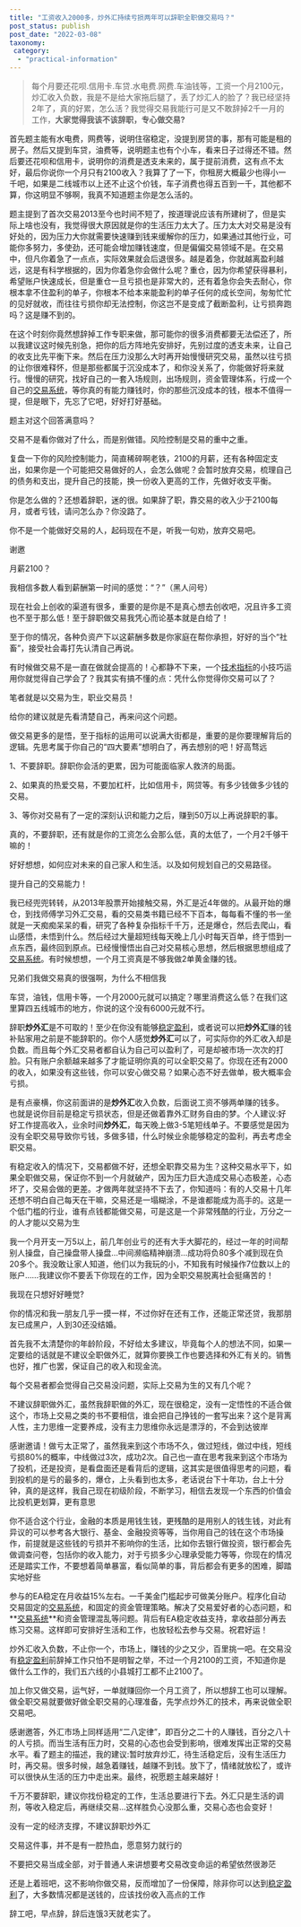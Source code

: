 ```yaml
---
title: "工资收入2000多，炒外汇持续亏损两年可以辞职全职做交易吗？"
post_status: publish
post_date: "2022-03-08"
taxonomy:
 category: 
  - "practical-information"
---
```


> 每个月要还花呗.信用卡.车贷.水电费.网费.车油钱等，工资一个月2100元，炒汇收入负数，我是不是给大家拖后腿了，丢了炒汇人的脸了？我已经坚持2年了，真的好累，怎么活？我觉得交易我能行可是又不敢辞掉2千一月的工作，**大家觉得我该不该辞职，专心做交易?**

首先题主能有水电费，网费等，说明住宿稳定，没提到房贷的事，那有可能是租的房子。然后又提到车贷，油费等，说明题主也有个小车，看来日子过得还不错。然后要还花呗和信用卡，说明你的消费是透支未来的，属于提前消费，这有点不太好，最后你说你一个月只有2100收入？我算了了一下，你租房大概最少也得小一千吧，如果是二线城市以上还不止这个价钱，车子消费也得五百到一千，其他都不算，你这明显不够啊，我真不知道题主你是怎么活的。

题主提到了首次交易2013至今也时间不短了，按道理说应该有所建树了，但是实际上啥也没有，我觉得很大原因就是你的生活压力太大了。压力太大对交易是没有好处的，因为压力大你就需要快速赚到钱来缓解你的压力，如果通过其他行业，可能你多努力，多使劲，还可能会增加赚钱速度，但是偏偏交易领域不是。在交易中，但凡你着急了一点点，实际效果就会后退很多。越是着急，你就越离盈利越远，这是有科学根据的，因为你着急你会做什么呢？重仓，因为你希望获得暴利，希望账户快速成长，但是重仓一旦亏损也是非常大的，还有着急你会失去耐心，你根本拿不住盈利的单子，你根本不给本来能盈利的单子任何的成长空间，匆匆忙忙的见好就收，而往往亏损你却无法控制，你这岂不是变成了截断盈利，让亏损奔跑吗？这是赚不到的。

在这个时刻你竟然想辞掉工作专职来做，那可能你的很多消费都要无法偿还了，所以我建议这时候先别急，把你的后方阵地先安排好，先别过度的透支未来，让自己的收支比先平衡下来。然后在压力没那么大时再开始慢慢研究交易，虽然以往亏损的让你很难释怀，但是那些都属于沉没成本了，和你没关系了，你能做好将来就行。慢慢的研究，找好自己的一套入场规则，出场规则，资金管理体系，行成一个自己的[交易系统](https://funstoutiao.com/encountered-large-retracement.html)，等你真的有能力赚钱时，你的那些沉没成本的钱，根本不值得一提，但是眼下，先忘了它吧，好好打好基础。

题主对这个回答满意吗？

交易不是看你做对了什么，而是别做错。风险控制是交易的重中之重。

复盘一下你的风险控制能力，简直稀碎啊老铁，2100的月薪，还有各种固定支出，如果你是一个可能把交易做好的人，会怎么做呢？会暂时放弃交易，梳理自己的债务和支出，提升自己的技能，换一份收入更高的工作，先做好收支平衡。

你是怎么做的？还想着辞职，迷的很。如果辞了职，靠交易的收入少于2100每月，或者亏钱，请问怎么办？你没路了。

你不是一个能做好交易的人，起码现在不是，听我一句劝，放弃交易吧。

谢邀

月薪2100？

我相信多数人看到薪酬第一时间的感觉：“？”（黑人问号）

现在社会上创收的渠道有很多，重要的是你是不是真心想去创收吧，况且许多工资也不至于那么低！至于辞职做交易我凭心而论基本就是白给了！

至于你的情况，各种负资产下以这薪酬多数是你家庭在帮你承担，好好的当个“社畜”，接受社会毒打先认清自己再说。

有时候做交易不是一直在做就会提高的！心都静不下来，一个[技术指标](https://funstoutiao.com/investment-portfolio.html)的小技巧运用你就觉得自己学会了？我其实有搞不懂的点：凭什么你觉得你交易可以了？

笔者就是以交易为生，职业交易员！

给你的建议就是先看清楚自己，再来问这个问题。

做交易更多的是悟，至于指标的运用可以说满大街都是，重要的是你要理解背后的逻辑。先思考属于你自己的“四大要素”想明白了，再去想别的吧！好高骛远

1、不要辞职。辞职你会活的更累，因为可能面临家人救济的局面。

2、如果真的热爱交易，不要加杠杆，比如信用卡，网贷等。有多少钱做多少钱的交易。

3、等你对交易有了一定的深刻认识和能力之后，赚到50万以上再说辞职的事。

真的，不要辞职，还有就是你的工资怎么会那么低，真的太低了，一个月2千够干嘛的！

好好想想，如何应对未来的自己家人和生活。以及如何规划自己的交易路径。

提升自己的交易能力！

我已经兜兜转转，从2013年股票开始接触交易，外汇是近4年做的。从最开始的爆仓，到找师傅学习外汇交易，看的交易类书籍已经不下百本，每每看不懂的书一坐就是一天痴痴呆呆的看，研究了各种复杂指标千千万，还是爆仓，然后去爬山，看山感悟，未悟到什么。然后经过大量超短线每天晚上几小时每天百单，终于悟到一点东西，最终回到原点。已经慢慢悟出自己对交易核心思想，然后根据思想组成了[交易系统](https://funstoutiao.com/encountered-large-retracement.html)。有时候想想，一个月工资真是不够我做2单黄金赚的钱。

兄弟们我做交易真的很强啊，为什么不相信我

车贷，油钱，信用卡等，一个月2000元就可以搞定？哪里消费这么低？在我们这里算四五线城市的地方，你说的这个没有6000元就不行。

辞职**炒外汇**是不可取的！至少在你没有能够[稳定盈利](https://funstoutiao.com/conditions-for-stable-profit.html)，或者说可以把**炒外汇**赚的钱补贴家用之前是不能辞职的。你个人感觉**炒外汇**可以了，可实际你的外汇收入却是负数。而且每个外汇交易者都自认为自己可以盈利了，可是却被市场一次次的打脸。只有账户余额越来越多了才能证明你真的可以全职交易了。你现在还有2000的收入，如果没有这些钱，你可以安心做交易？如果心态不好去做单，极大概率会亏损。

是有点豪横，你这前面讲的是**炒外汇**收入负数，后面说工资不够两单赚的钱多。 也就是说你目前是稳定亏损状态，但是还做着靠外汇财务自由的梦。个人建议:好好工作提高收入，业余时间**炒外汇**，每天晚上做3-5笔短线单子。不要感觉是因为没有全职交易导致你亏钱，多做多错，什么时候业余能够稳定的盈利，再去考虑全职交易。

有稳定收入的情况下，交易都做不好，还想全职靠交易为生？这种交易水平下，如果全职做交易，保证你不到一个月就破产，因为压力巨大造成交易心态极差，心态坏了，交易会做的更差。才做两年就坚持不下去了，你知道吗：有的人交易十几年还想不明白自己每天在干嘛，交易还是一塌糊涂，不是谁都能成为高手的。这是一个低门槛的行业，谁有点钱都能做交易，可是这是一个非常残酷的行业，万分之一的人才能以交易为生

我一个月开支一万5以上，前几年创业亏的还有大手大脚花的，经过一年的时间帮别人操盘，自己操盘带人操盘…中间濒临精神崩溃…成功将负80多个减到现在负20多个。我没敢让家人知道，他们以为我玩的小，不知我有时候操作7位数以上的账户……我建议你不要丢下你现在的工作，因为全职交易脱离社会挺痛苦的！

我现在只想好好睡觉?

‌你的情况和我一朋友几乎一摸一样，不过你好在还有工作，还能正常还贷，我那朋友已成黑户，人到30还没结婚。

首先我不太清楚你的年龄阶段，不好给太多建议，毕竟每个人的想法不同，如果一定要给的话就是不建议全职做外汇，就算你要换工作也要选择和外汇有关的。销售也好，推广也罢，保证自己的收入和现金流。

每个交易者都会觉得自己交易没问题，实际上交易为生的又有几个呢？

不建议辞职做外汇，虽然我辞职做的外汇，现在很稳定，没有一定悟性的不适合做这个，市场上交易之类的书不要相信，谁会把自己挣钱的一套写出来？这个是背离人性，主力思维一定要养成，没有主力思维你永远是漂浮的，不会到达彼岸

感谢邀请！做亏太正常了，虽然我来到这个市场不久，做过短线，做过中线，短线亏损80%的概率，中线做过3次，成功2次。自己也一直在思考我来到这个市场为了投机，还是投资，是看盘面还是看背后的逻辑，这其实是很值得思考的问题，看到投机的是亏的最多的，爆仓，上头看到也太多，老话说台下十年功，台上十分钟，真的是这样，我自己现在初级阶段，不断学习，相信去发现一个东西的价值会比投机更划算，更有意思

你不适合这个行业，金融的本质是用钱生钱，更残酷的是用别人的钱生钱，对此有异议的可以参考各大银行、基金、金融投资等等，当你用自己的钱在这个市场操作，前提就是这些钱的亏损并不影响你的生活，比如你去银行做投资，银行都会先做调查问卷，包括你的收入能力，对于亏损多少心理承受能力等等，你现在的情况还是踏实工作，不要想着简单暴富，看似简单的事，背后都会有更多的困难，脚踏实地好些

参与的EA稳定在月收益15%左右。一千美金门槛起步可做美分账户。程序化自动交易固定的[交易系统](https://funstoutiao.com/encountered-large-retracement.html)，和固定的资金管理策略。解决了交易爱好者的心态问题，和**[交易系统](https://funstoutiao.com/encountered-large-retracement.html)**和资金管理混乱等问题。背后有EA稳定收益支持，拿收益部分再去练习交易。这样即可安排好生活和工作，也放轻松去参与交易。祝君好运！

炒外汇收入负数，不止你一个，市场上，赚钱的少之又少，百里挑一吧。在交易没有[稳定盈利](https://funstoutiao.com/conditions-for-stable-profit.html)前辞掉工作只怕不是明智之举，不过一个月2100的工资，不知道你是做什么工作的，我们五六线的小县城打工都不止2100了。

加上你又做交易，运气好，一单就赚回你一个月工资了，所以想辞工也可以理解。做全职交易就要做好做全职交易的心理准备，先学点炒外汇的技术，再来说做全职交易吧。

感谢邀答，外汇市场上同样适用“二八定律”，即百分之二十的人赚钱，百分之八十的人亏损。而当生活有压力时，交易的心态也会受到影响，很难发挥出正常的交易水平。看了题主的描述，我的建议:暂时放弃炒汇，待生活稳定后，没有生活压力时，再交易。很多时候，越急着赚钱，越赚不到钱。放下了，情绪就放松了，或许可以很快从生活的压力中走出来。最终，祝愿题主越来越好！

千万不要辞职，建议你找份稳定的工作，生活总要进行下去。外汇只是生活的调剂，等收入稳定后，再继续交易...这样胜负心没那么重，交易心态也会变好！

没有一定的经济支撑，不建议辞职炒外汇

交易这件事，并不是有一腔热血，愿意努力就行的

不要把交易当成全部，对于普通人来讲想要考交易改变命运的希望依然很渺茫

还是上着班吧，这不影响你做交易，反而增加了一份保障，除非你可以达到[稳定盈利](https://funstoutiao.com/conditions-for-stable-profit.html)了，大多数情况都是送钱的，应该找份收入高点的工作

辞工吧，早点辞，辞后连饿3天就老实了。
